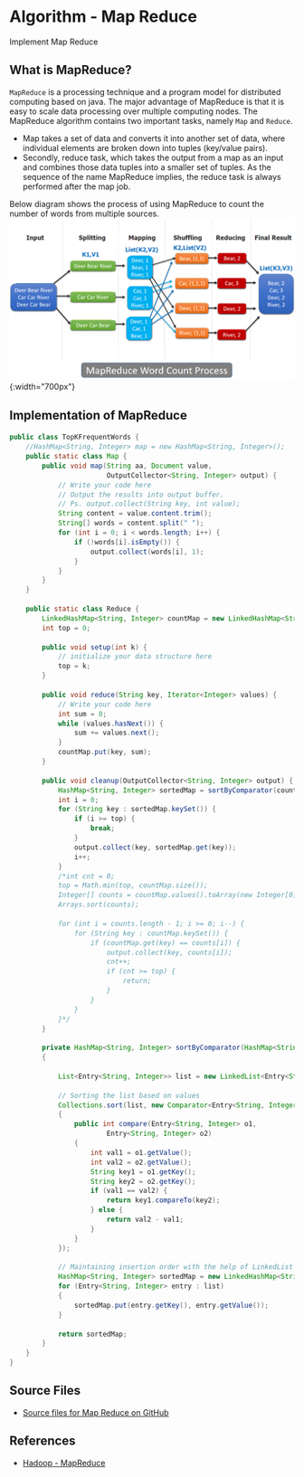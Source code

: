 # Algorithm - Map Reduce

Implement Map Reduce

## What is MapReduce?

`MapReduce` is a processing technique and a program model for distributed computing based on java. The major advantage of MapReduce is that it is easy to scale data processing over multiple computing nodes. The MapReduce algorithm contains two important tasks, namely `Map` and `Reduce`.

* Map takes a set of data and converts it into another set of data, where individual elements are broken down into tuples (key/value pairs).
* Secondly, reduce task, which takes the output from a map as an input and combines those data tuples into a smaller set of tuples. As the sequence of the name MapReduce implies, the reduce task is always performed after the map job.

Below diagram shows the process of using MapReduce to count the number of words from multiple sources.
![image](../assets/images/algorithm/1235/map-reduce-word-count.png){:width="700px"}

## Implementation of MapReduce

```java
public class TopKFrequentWords {
    //HashMap<String, Integer> map = new HashMap<String, Integer>();
    public static class Map {
        public void map(String aa, Document value,
                        OutputCollector<String, Integer> output) {
            // Write your code here
            // Output the results into output buffer.
            // Ps. output.collect(String key, int value);
            String content = value.content.trim();
            String[] words = content.split(" ");
            for (int i = 0; i < words.length; i++) {
                if (!words[i].isEmpty()) {
                    output.collect(words[i], 1);
                }
            }
        }
    }

    public static class Reduce {
        LinkedHashMap<String, Integer> countMap = new LinkedHashMap<String, Integer>();
        int top = 0;

        public void setup(int k) {
            // initialize your data structure here
            top = k;
        }   

        public void reduce(String key, Iterator<Integer> values) {
            // Write your code here
            int sum = 0;
            while (values.hasNext()) {
                sum += values.next();
            }
            countMap.put(key, sum);
        }

        public void cleanup(OutputCollector<String, Integer> output) {
            HashMap<String, Integer> sortedMap = sortByComparator(countMap);
            int i = 0;
            for (String key : sortedMap.keySet()) {
                if (i >= top) {
                    break;
                }
                output.collect(key, sortedMap.get(key));
                i++;
            }
            /*int cnt = 0;
            top = Math.min(top, countMap.size());
            Integer[] counts = countMap.values().toArray(new Integer[0]);
            Arrays.sort(counts);

            for (int i = counts.length - 1; i >= 0; i--) {                
                for (String key : countMap.keySet()) {
                    if (countMap.get(key) == counts[i]) {
                        output.collect(key, counts[i]);
                        cnt++;
                        if (cnt >= top) {
                            return;
                        }
                    }
                }
            }*/
        }

        private HashMap<String, Integer> sortByComparator(HashMap<String, Integer> unsortMap)
        {

            List<Entry<String, Integer>> list = new LinkedList<Entry<String, Integer>>(unsortMap.entrySet());

            // Sorting the list based on values
            Collections.sort(list, new Comparator<Entry<String, Integer>>()
            {
                public int compare(Entry<String, Integer> o1,
                        Entry<String, Integer> o2)
                {
                    int val1 = o1.getValue();
                    int val2 = o2.getValue();
                    String key1 = o1.getKey();
                    String key2 = o2.getKey();
                    if (val1 == val2) {
                        return key1.compareTo(key2);
                    } else {
                        return val2 - val1;
                    }
                }
            });

            // Maintaining insertion order with the help of LinkedList
            HashMap<String, Integer> sortedMap = new LinkedHashMap<String, Integer>();
            for (Entry<String, Integer> entry : list)
            {
                sortedMap.put(entry.getKey(), entry.getValue());
            }

            return sortedMap;
        }
    }
}
```

## Source Files

* [Source files for Map Reduce on GitHub](https://github.com/jojozhuang/dsa-java/tree/master/alg-map-reduce)

## References

* [Hadoop - MapReduce](https://www.tutorialspoint.com/hadoop/hadoop_mapreduce.htm)
